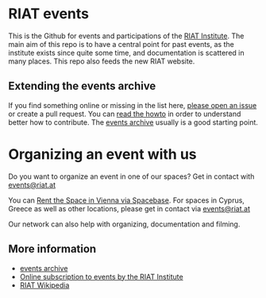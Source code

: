 # RIAT events

This is the Github for events and participations of the [RIAT Institute](https://riat.at).
The main aim of this repo is to have a central point for past events, as the institute exists since quite some time, and documentation is scattered in many places. This repo also feeds the new RIAT website.

## Extending the events archive

If you find something online or missing in the list here, [please open an issue](https://github.com/parasew/riat-events/issues/new) or create a pull request. You can [read the howto](https://github.com/parasew/riat-events/blob/master/todo/readme.md) in order to understand better how to contribute. The [events archive](https://github.com/parasew/riat-events/tree/master/archive) usually is a good starting point.


# Organizing an event with us

Do you want to organize an event in one of our spaces?
Get in contact with events@riat.at

You can [Rent the Space in Vienna via Spacebase](https://www.spacebase.com/en/venue/eventlocation-atelier-tagu-8917/). For spaces in Cyprus, Greece as well as other locations, please get in contact via events@riat.at

Our network can also help with organizing, documentation and filming.


## More information
* [events archive](https://github.com/parasew/riat-events/tree/master/archive)
* [Online subscription to events by the RIAT Institute](https://calendar.google.com/calendar/ical/riat.at_nst52qhk2fca3u8dvhce8pepbg%40group.calendar.google.com/public/basic.ics)
* [RIAT Wikipedia](https://en.wikipedia.org/wiki/Research_Institute_for_Arts_and_Technology)
